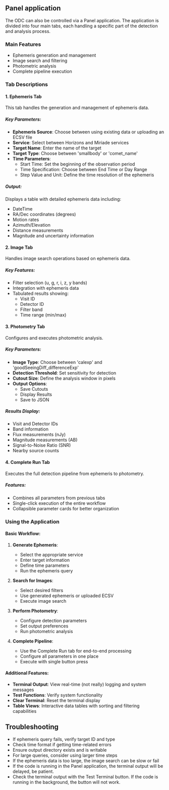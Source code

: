 ## Panel application
The ODC can also be controlled via a Panel application. 
The application is divided into four main tabs, each handling a specific part of the detection and analysis process.

### Main Features
- Ephemeris generation and management
- Image search and filtering
- Photometric analysis
- Complete pipeline execution

### Tab Descriptions

#### 1. Ephemeris Tab
This tab handles the generation and management of ephemeris data.

##### Key Parameters:
- **Ephemeris Source**: Choose between using existing data or uploading an ECSV file
- **Service**: Select between Horizons and Miriade services
- **Target Name**: Enter the name of the target
- **Target Type**: Choose between 'smallbody' or 'comet_name'
- **Time Parameters**:
  - Start Time: Set the beginning of the observation period
  - Time Specification: Choose between End Time or Day Range
  - Step Value and Unit: Define the time resolution of the ephemeris

##### Output:
Displays a table with detailed ephemeris data including:
- DateTime
- RA/Dec coordinates (degrees)
- Motion rates
- Azimuth/Elevation
- Distance measurements
- Magnitude and uncertainty information

#### 2. Image Tab
Handles image search operations based on ephemeris data.

##### Key Features:
- Filter selection (u, g, r, i, z, y bands)
- Integration with ephemeris data
- Tabulated results showing:
  - Visit ID
  - Detector ID
  - Filter band
  - Time range (min/max)

#### 3. Photometry Tab
Configures and executes photometric analysis.

##### Key Parameters:
- **Image Type**: Choose between 'calexp' and 'goodSeeingDiff_differenceExp'
- **Detection Threshold**: Set sensitivity for detection
- **Cutout Size**: Define the analysis window in pixels
- **Output Options**:
  - Save Cutouts
  - Display Results
  - Save to JSON

##### Results Display:
- Visit and Detector IDs
- Band information
- Flux measurements (nJy)
- Magnitude measurements (AB)
- Signal-to-Noise Ratio (SNR)
- Nearby source counts

#### 4. Complete Run Tab
Executes the full detection pipeline from ephemeris to photometry.

##### Features:
- Combines all parameters from previous tabs
- Single-click execution of the entire workflow
- Collapsible parameter cards for better organization

### Using the Application

#### Basic Workflow:
1. **Generate Ephemeris**:
   - Select the appropriate service
   - Enter target information
   - Define time parameters
   - Run the ephemeris query

2. **Search for Images**:
   - Select desired filters
   - Use generated ephemeris or uploaded ECSV
   - Execute image search

3. **Perform Photometry**:
   - Configure detection parameters
   - Set output preferences
   - Run photometric analysis

4. **Complete Pipeline**:
   - Use the Complete Run tab for end-to-end processing
   - Configure all parameters in one place
   - Execute with single button press

#### Additional Features:
- **Terminal Output**: View real-time (not really) logging and system messages
- **Test Functions**: Verify system functionality
- **Clear Terminal**: Reset the terminal display
- **Table Views**: Interactive data tables with sorting and filtering capabilities

## Troubleshooting
- If ephemeris query fails, verify target ID and type
- Check time format if getting time-related errors
- Ensure output directory exists and is writable
- For large queries, consider using larger time steps
- If the ephemeris data is too large, the image search can be slow or fail
- If the code is running in the Panel application, the terminal output will be delayed, be patient.
- Check the terminal output with the Test Terminal button. If the code is running in the background, the button will not work.